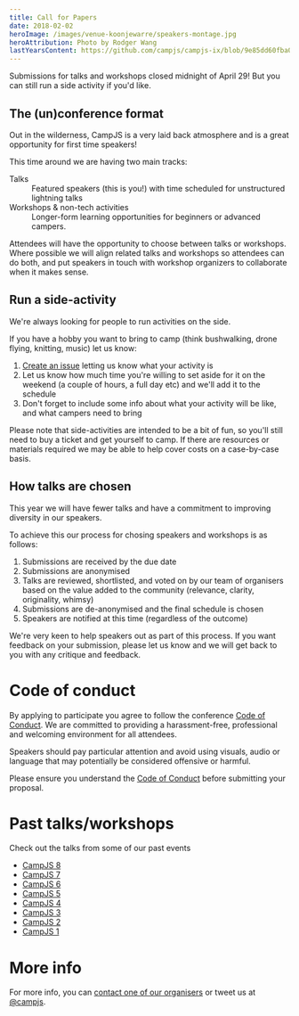 ```yaml
---
title: Call for Papers
date: 2018-02-02
heroImage: /images/venue-koonjewarre/speakers-montage.jpg
heroAttribution: Photo by Rodger Wang
lastYearsContent: https://github.com/campjs/campjs-ix/blob/9e85dd60fba080e5ed51bb1187849e52abe21ff9/source/call-for-papers/index.md
---
```


Submissions for talks and workshops closed midnight of April 29! But you can still run a side activity if you'd like.

## The (un)conference format

Out in the wilderness, CampJS is a very laid back atmosphere and is a great opportunity for first time speakers!

This time around we are having two main tracks:

<dl>
  <dt>Talks</dt>
  <dd>Featured speakers (this is you!) with time scheduled for unstructured lightning talks</dd>
  <dt>Workshops & non-tech activities</dt>
  <dd>Longer-form learning opportunities for beginners or advanced campers.</dd>
</dl>

Attendees will have the opportunity to choose between talks or workshops. Where possible we will align related talks and workshops so attendees can do both, and put speakers in touch with workshop organizers to collaborate when it makes sense.

## Run a side-activity
We're always looking for people to run activities on the side.

If you have a hobby you want to bring to camp (think bushwalking, drone flying, knitting, music) let us know:

1. <a href="https://github.com/campjs/campjs-ix/issues/new">Create an issue</a> letting us know what your activity is
1. Let us know how much time you're willing to set aside for it on the weekend (a couple of hours, a full day etc) and we'll add it to the schedule
1. Don't forget to include some info about what your activity will be like, and what campers need to bring

Please note that side-activities are intended to be a bit of fun, so you'll still need to buy a ticket and get yourself to camp. If there are resources or materials required we may be able to help cover costs on a case-by-case basis.

## How talks are chosen
This year we will have fewer talks and have a commitment to improving diversity in our speakers.

To achieve this our process for chosing speakers and workshops is as follows:

1. Submissions are received by the due date
1. Submissions are anonymised
1. Talks are reviewed, shortlisted, and voted on by our team of organisers based on the value added to the community (relevance, clarity, originality, whimsy)
1. Submissions are de-anonymised and the final schedule is chosen
1. Speakers are notified at this time (regardless of the outcome)

We're very keen to help speakers out as part of this process. If you want feedback on your submission, please let us know and we will get back to you with any critique and feedback.

# Code of conduct

By applying to participate you agree to follow the conference [Code of Conduct](/code-of-conduct). We are committed to providing a harassment-free, professional and welcoming environment for all attendees.

Speakers should pay particular attention and avoid using visuals, audio or language that may potentially be considered offensive or harmful.

Please ensure you understand the [Code of Conduct](/code-of-conduct) before submitting your proposal.

# Past talks/workshops

Check out the talks from some of our past events

* [CampJS 8](http://viii.campjs.com/sessions/)
* [CampJS 7](http://vii.campjs.com/schedule/)
* [CampJS 6](http://vi.campjs.com/sessions.html)
* [CampJS 5](http://v.campjs.com/#activities)
* [CampJS 4](http://iv.campjs.com/#talks-and-workshops)
* [CampJS 3](http://iii.campjs.com/#sessions)
* [CampJS 2](http://ii.campjs.com)
* [CampJS 1](http://i.campjs.com/#schedule)

# More info
For more info, you can [contact one of our organisers](/organisers/) or tweet us at [@campjs](mobile.twitter.com/campjs).

